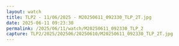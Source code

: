 ```yaml
---
layout: watch
title: TLP2 - 11/06/2025 - M20250611_092330_TLP_2T.jpg
date: 2025-06-11 09:23:30
permalink: /2025/06/11/watch/M20250611_092330_TLP_2
capture: TLP2/2025/202506/20250610/M20250611_092330_TLP_2T.jpg
---
```

